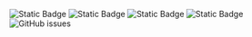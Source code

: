 ![Static Badge](https://img.shields.io/badge/blacklists-60-000000) ![Static Badge](https://img.shields.io/badge/blacklisted-2791682-cc0000) ![Static Badge](https://img.shields.io/badge/whitelisted-2244-00CC00) ![Static Badge](https://img.shields.io/badge/streaming_blacklist-28107-000000) ![GitHub issues](https://img.shields.io/github/issues/fabriziosalmi/blacklists)
